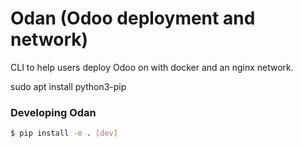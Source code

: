 # Odan  (Odoo deployment and network)

CLI to help users deploy Odoo on with docker and an nginx network.

sudo apt install python3-pip
### Developing Odan
```bash
$ pip install -e . [dev]
```